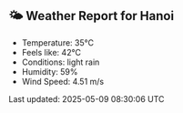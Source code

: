 <!-- WEATHER-START -->
## 🌤 Weather Report for Hanoi

- Temperature: 35°C
- Feels like: 42°C
- Conditions: light rain
- Humidity: 59%
- Wind Speed: 4.51 m/s

Last updated: 2025-05-09 08:30:06 UTC
<!-- WEATHER-END -->
